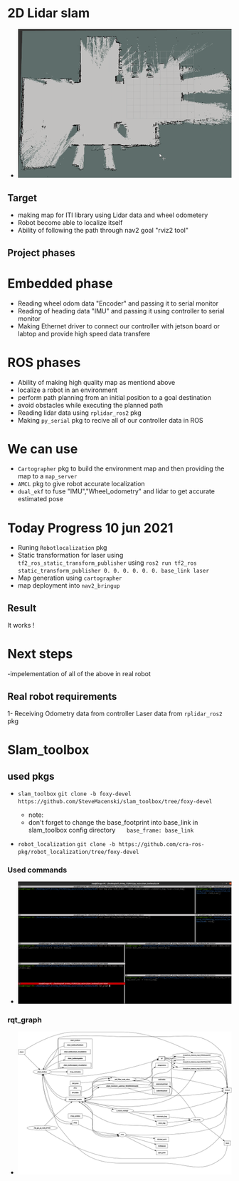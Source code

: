 # 2D Lidar slam 

- <img src="https://github.com/AlaaElnagar/ITI_SLAM/blob/main/img/iti_liberary%20_map_v1.0.png" />

## Target 

- making map for ITI library using Lidar data and wheel odometery 
- Robot become able to localize itself 
- Ability of following the path through nav2 goal "rviz2 tool"


## Project phases  

# Embedded phase 

- Reading wheel odom data "Encoder" and passing it to serial monitor  
- Reading of heading data "IMU" and passing it using controller to serial monitor 
- Making Ethernet driver to connect our controller with jetson board or labtop and provide high speed data transfere 

# ROS phases 

- Ability of making high quality map as mentiond above 
- localize a robot in an environment
- perform path planning from an initial position to a goal destination
- avoid obstacles while executing the planned path
- Reading lidar data using ```rplidar_ros2``` pkg
- Making ```py_serial``` pkg to recive all of our controller data in ROS 

# We can use
- ```Cartographer``` pkg to build the environment map and then providing the map to a ```map_server```
-  ```AMCL``` pkg to give robot accurate localization 
- ```dual_ekf``` to fuse "IMU","Wheel_odometry" and lidar to get accurate estimated pose 

# Today  Progress 10 jun 2021
- Runing ```Robotlocalization``` pkg 
- Static transformation for laser using ```tf2_ros_static_transform_publisher``` using ```ros2 run tf2_ros static_transform_publisher 0. 0. 0. 0. 0. 0. base_link laser```
- Map generation using ```cartographer```  
- map deployment into ```nav2_bringup```
## Result 
  It works !
# Next steps
-impelementation of all of the above in real robot 

## Real robot requirements 
1- Receiving 
    Odometry data from controller 
    Laser data from ```rplidar_ros2``` pkg
    
    

# Slam_toolbox

## used pkgs
  
- ```slam_toolbox```   ```git clone -b foxy-devel https://github.com/SteveMacenski/slam_toolbox/tree/foxy-devel ``` 
  - note:
   -  don't forget to change the base_footprint into base_link in slam_toolbox config directory ```    base_frame: base_link ```
    
- ```robot_localization```   ```git clone -b https://github.com/cra-ros-pkg/robot_localization/tree/foxy-devel```
### Used commands 


- <img src="https://github.com/AlaaElnagar/ITI_SLAM/blob/main/img/slam_commands.png" />

### rqt_graph 

- <img src="https://github.com/AlaaElnagar/ITI_SLAM/blob/main/img/rosgraphv1.png" />




    
  



